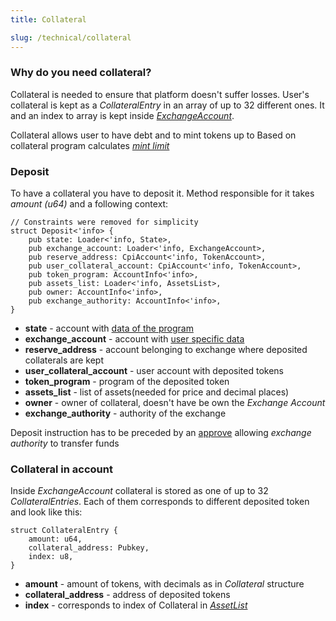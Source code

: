```yaml
---
title: Collateral

slug: /technical/collateral 
---
```


### Why do you need collateral?

Collateral is needed to ensure that platform doesn't suffer losses. User's collateral is kept as a _CollateralEntry_ in an array of up to 32 different ones. It and an index to array is kept inside [_ExchangeAccount_](http://localhost:3000/docs/technical/account#structure-of-account).

Collateral allows user to have debt and to mint tokens up to 
Based on collateral program calculates [_mint limit_](/docs/glossary#mint-limit)

### Deposit

To have a collateral you have to deposit it. Method responsible for it takes _amount (u64)_ and a following context: 

    // Constraints were removed for simplicity 
    struct Deposit<'info> {
        pub state: Loader<'info, State>,
        pub exchange_account: Loader<'info, ExchangeAccount>,
        pub reserve_address: CpiAccount<'info, TokenAccount>,
        pub user_collateral_account: CpiAccount<'info, TokenAccount>,
        pub token_program: AccountInfo<'info>,
        pub assets_list: Loader<'info, AssetsList>,
        pub owner: AccountInfo<'info>,
        pub exchange_authority: AccountInfo<'info>,
    }

  * **state** - account with [data of the program](/docs/technical/state)
  * **exchange_account** - account with [user specific data](/docs/technical/account)
  * **reserve_address** - account belonging to exchange where deposited collaterals are kept
  * **user_collateral_account** - user account with deposited tokens
  * **token_program** - program of the deposited token
  * **assets_list** - list of assets(needed for price and decimal places)
  * **owner** - owner of collateral, doesn't have be own the _Exchange Account_
  * **exchange_authority** - authority of the exchange

Deposit instruction has to be preceded by an [approve](https://spl.solana.com/token#authority-delegation) allowing _exchange authority_ to transfer funds


### Collateral in account

Inside _ExchangeAccount_ collateral is stored as one of up to 32 _CollateralEntries_. Each of them corresponds to different deposited token and look like this:

    struct CollateralEntry {
        amount: u64,
        collateral_address: Pubkey,
        index: u8,
    }

  * **amount** - amount of tokens, with decimals as in _Collateral_ structure
  * **collateral_address** - address of deposited tokens
  * **index** - corresponds to index of Collateral in [_AssetList_](/docs/technical/state#structure-of-assetslist)
